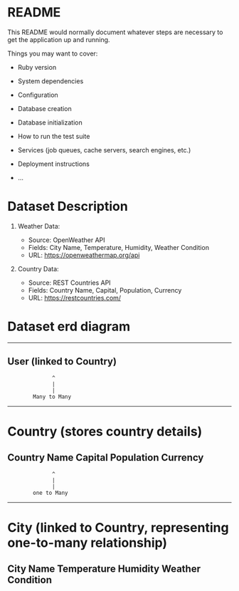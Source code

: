 # README

This README would normally document whatever steps are necessary to get the
application up and running.

Things you may want to cover:

* Ruby version

* System dependencies

* Configuration

* Database creation

* Database initialization

* How to run the test suite

* Services (job queues, cache servers, search engines, etc.)

* Deployment instructions

* ...
# Dataset Description
1. Weather Data:
   - Source: OpenWeather API
   - Fields: City Name, Temperature, Humidity, Weather Condition
   - URL: https://openweathermap.org/api

2. Country Data:
   - Source: REST Countries API
   - Fields: Country Name, Capital, Population, Currency
   - URL: https://restcountries.com/





# Dataset erd diagram
-----------------------------------
User (linked to Country)
-----------------------------------
                  ^
                  |
                  |
            Many to Many
-----------------------------------
Country (stores country details)
=================================
Country Name 
Capital 
Population 
Currency
-----------------------------------
                  ^
                  |
                  |
            one to Many
--------------------------------------
City (linked to Country, representing one-to-many relationship)
======================================
City Name
Temperature 
Humidity 
Weather Condition
---------------------------------------
